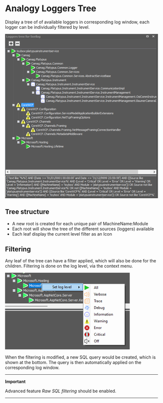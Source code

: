 # Analogy Loggers Tree 

Display a tree of of available loggers in corresponding log window, each logger can be individually filtered by level.

![Screenshot](screenshot.png)

## Tree structure

- A new root is created for each unique pair of MachineName:Module
- Each root will show the tree of the different sources (loggers) available
- Each leaf display the current level filter as an Icon

## Filtering

Any leaf of the tree can have a filter applied, which will also be done for the children.
Filtering is done on the log level, via the context menu.

![Context menu](screenshot-menu.png)

When the filtering is modified, a new SQL query would be created, which is shown at the bottom.
The query is then automatically applied on the corresponding log window.

---
**Important**

Advanced feature *Raw SQL filtering* should be enabled.

---